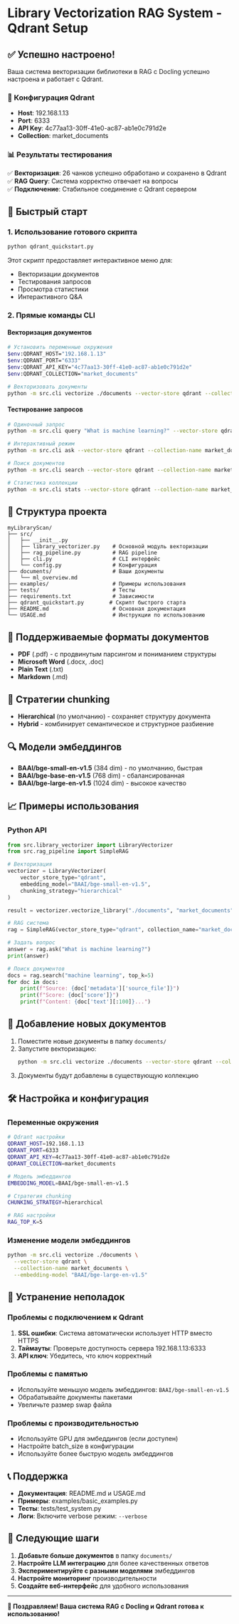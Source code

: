 # Library Vectorization RAG System - Qdrant Setup

## ✅ Успешно настроено!

Ваша система векторизации библиотеки в RAG с Docling успешно настроена и работает с Qdrant.

### 🔧 Конфигурация Qdrant

- **Host**: 192.168.1.13
- **Port**: 6333
- **API Key**: 4c77aa13-30ff-41e0-ac87-ab1e0c791d2e
- **Collection**: market_documents

### 📊 Результаты тестирования

✅ **Векторизация**: 26 чанков успешно обработано и сохранено в Qdrant  
✅ **RAG Query**: Система корректно отвечает на вопросы  
✅ **Подключение**: Стабильное соединение с Qdrant сервером  

## 🚀 Быстрый старт

### 1. Использование готового скрипта

```bash
python qdrant_quickstart.py
```

Этот скрипт предоставляет интерактивное меню для:
- Векторизации документов
- Тестирования запросов
- Просмотра статистики
- Интерактивного Q&A

### 2. Прямые команды CLI

#### Векторизация документов
```bash
# Установить переменные окружения
$env:QDRANT_HOST="192.168.1.13"
$env:QDRANT_PORT="6333"
$env:QDRANT_API_KEY="4c77aa13-30ff-41e0-ac87-ab1e0c791d2e"
$env:QDRANT_COLLECTION="market_documents"

# Векторизовать документы
python -m src.cli vectorize ./documents --vector-store qdrant --collection-name market_documents
```

#### Тестирование запросов
```bash
# Одиночный запрос
python -m src.cli query "What is machine learning?" --vector-store qdrant --collection-name market_documents

# Интерактивный режим
python -m src.cli ask --vector-store qdrant --collection-name market_documents

# Поиск документов
python -m src.cli search --vector-store qdrant --collection-name market_documents

# Статистика коллекции
python -m src.cli stats --vector-store qdrant --collection-name market_documents
```

## 📁 Структура проекта

```
myLibraryScan/
├── src/
│   ├── __init__.py
│   ├── library_vectorizer.py    # Основной модуль векторизации
│   ├── rag_pipeline.py          # RAG pipeline
│   ├── cli.py                   # CLI интерфейс
│   └── config.py                # Конфигурация
├── documents/                   # Ваши документы
│   └── ml_overview.md
├── examples/                    # Примеры использования
├── tests/                       # Тесты
├── requirements.txt             # Зависимости
├── qdrant_quickstart.py        # Скрипт быстрого старта
├── README.md                    # Основная документация
└── USAGE.md                     # Инструкции по использованию
```

## 🔧 Поддерживаемые форматы документов

- **PDF** (.pdf) - с продвинутым парсингом и пониманием структуры
- **Microsoft Word** (.docx, .doc)
- **Plain Text** (.txt)
- **Markdown** (.md)

## 🧠 Стратегии chunking

- **Hierarchical** (по умолчанию) - сохраняет структуру документа
- **Hybrid** - комбинирует семантическое и структурное разбиение

## 🔍 Модели эмбеддингов

- **BAAI/bge-small-en-v1.5** (384 dim) - по умолчанию, быстрая
- **BAAI/bge-base-en-v1.5** (768 dim) - сбалансированная
- **BAAI/bge-large-en-v1.5** (1024 dim) - высокое качество

## 📈 Примеры использования

### Python API

```python
from src.library_vectorizer import LibraryVectorizer
from src.rag_pipeline import SimpleRAG

# Векторизация
vectorizer = LibraryVectorizer(
    vector_store_type="qdrant",
    embedding_model="BAAI/bge-small-en-v1.5",
    chunking_strategy="hierarchical"
)

result = vectorizer.vectorize_library("./documents", "market_documents")

# RAG система
rag = SimpleRAG(vector_store_type="qdrant", collection_name="market_documents")

# Задать вопрос
answer = rag.ask("What is machine learning?")
print(answer)

# Поиск документов
docs = rag.search("machine learning", top_k=5)
for doc in docs:
    print(f"Source: {doc['metadata']['source_file']}")
    print(f"Score: {doc['score']}")
    print(f"Content: {doc['text'][:100]}...")
```

## 🔄 Добавление новых документов

1. Поместите новые документы в папку `documents/`
2. Запустите векторизацию:
   ```bash
   python -m src.cli vectorize ./documents --vector-store qdrant --collection-name market_documents
   ```
3. Документы будут добавлены в существующую коллекцию

## 🛠️ Настройка и конфигурация

### Переменные окружения

```bash
# Qdrant настройки
QDRANT_HOST=192.168.1.13
QDRANT_PORT=6333
QDRANT_API_KEY=4c77aa13-30ff-41e0-ac87-ab1e0c791d2e
QDRANT_COLLECTION=market_documents

# Модель эмбеддингов
EMBEDDING_MODEL=BAAI/bge-small-en-v1.5

# Стратегия chunking
CHUNKING_STRATEGY=hierarchical

# RAG настройки
RAG_TOP_K=5
```

### Изменение модели эмбеддингов

```bash
python -m src.cli vectorize ./documents \
  --vector-store qdrant \
  --collection-name market_documents \
  --embedding-model "BAAI/bge-large-en-v1.5"
```

## 🐛 Устранение неполадок

### Проблемы с подключением к Qdrant

1. **SSL ошибки**: Система автоматически использует HTTP вместо HTTPS
2. **Таймауты**: Проверьте доступность сервера 192.168.1.13:6333
3. **API ключ**: Убедитесь, что ключ корректный

### Проблемы с памятью

- Используйте меньшую модель эмбеддингов: `BAAI/bge-small-en-v1.5`
- Обрабатывайте документы пакетами
- Увеличьте размер swap файла

### Проблемы с производительностью

- Используйте GPU для эмбеддингов (если доступен)
- Настройте batch_size в конфигурации
- Используйте более быструю модель эмбеддингов

## 📞 Поддержка

- **Документация**: README.md и USAGE.md
- **Примеры**: examples/basic_examples.py
- **Тесты**: tests/test_system.py
- **Логи**: Включите verbose режим: `--verbose`

## 🎯 Следующие шаги

1. **Добавьте больше документов** в папку `documents/`
2. **Настройте LLM интеграцию** для более качественных ответов
3. **Экспериментируйте с разными моделями** эмбеддингов
4. **Настройте мониторинг** производительности
5. **Создайте веб-интерфейс** для удобного использования

---

**🎉 Поздравляем! Ваша система RAG с Docling и Qdrant готова к использованию!**
